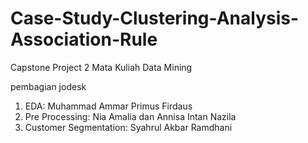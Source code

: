 # Case-Study-Clustering-Analysis-Association-Rule
Capstone Project 2 Mata Kuliah Data Mining

pembagian jodesk
1. EDA: Muhammad Ammar Primus Firdaus
2. Pre Processing: Nia Amalia dan Annisa Intan Nazila
3. Customer Segmentation: Syahrul Akbar Ramdhani
